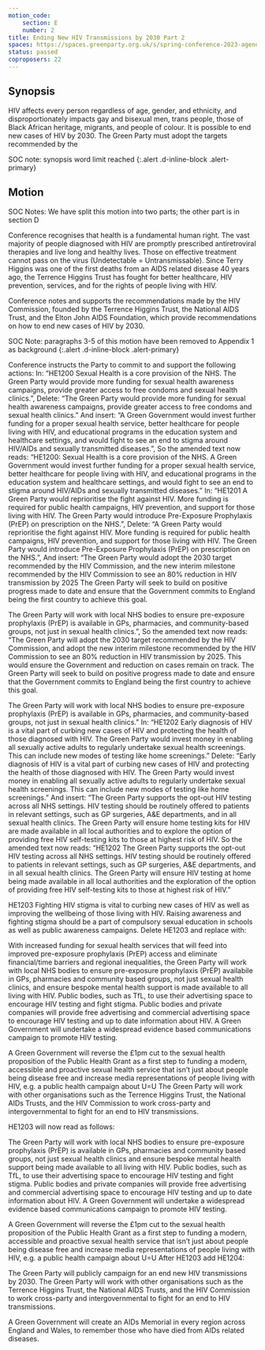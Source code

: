 ```yaml
---
motion_code:
	section: E
	number: 2
title: Ending New HIV Transmissions by 2030 Part 2
spaces: https://spaces.greenparty.org.uk/s/spring-conference-2023-agenda-forum/?contentId=119664
status: passed
coproposers: 22
---
```

## Synopsis
HIV affects every person regardless of age, gender, and ethnicity, and disproportionately impacts gay and bisexual men, trans people, those of Black African heritage, migrants, and people of colour. It is possible to end new cases of HIV by 2030. The Green Party must adopt the targets recommended by the

SOC note: synopsis word limit reached
{:.alert .d-inline-block .alert-primary}

## Motion
SOC Notes: We have split this motion into two parts; the other part is in section D

Conference recognises that health is a fundamental human right. The vast majority of people diagnosed with HIV are promptly prescribed antiretroviral therapies and live long and healthy lives. Those on effective treatment cannot pass on the virus (Undetectable = Untransmissable). Since Terry Higgins was one of the first deaths from an AIDS related disease 40 years ago, the Terrence Higgins Trust has fought for better healthcare, HIV prevention, services, and for the rights of people living with HIV.

Conference notes and supports the recommendations made by the HIV Commission, founded by the Terrence Higgins Trust, the National AIDS Trust, and the Elton John AIDS Foundation, which provide recommendations on how to end new cases of HIV by 2030.

SOC Note: paragraphs 3-5 of this motion have been removed to Appendix 1 as background
{:.alert .d-inline-block .alert-primary}

Conference instructs the Party to commit to and support the following actions:
In: “HE1200 Sexual Health is a core provision of the NHS. The Green Party would provide more funding for sexual health awareness campaigns, provide greater access to free condoms and sexual health clinics.”,
Delete: “The Green Party would provide more funding for sexual health awareness campaigns, provide greater access to free condoms and sexual health clinics.”
And insert: “A Green Government would invest further funding for a proper sexual health service, better healthcare for people living with HIV, and educational programs in the education system and healthcare settings, and would fight to see an end to stigma around HIV/AIDs and sexually transmitted diseases.”,
So the amended text now reads: “HE1200: Sexual Health is a core provision of the NHS. A Green Government would invest further funding for a proper sexual health service, better healthcare for people living with HIV, and educational programs in the education system and healthcare settings, and would fight to see an end to stigma around HIV/AIDs and sexually transmitted diseases.”
In: “HE1201 A Green Party would reprioritise the fight against HIV. More funding is required for public health campaigns, HIV prevention, and support for those living with HIV. The Green Party would introduce Pre-Exposure Prophylaxis (PrEP) on prescription on the NHS.”,
Delete: “A Green Party would reprioritise the fight against HIV. More funding is required for public health campaigns, HIV prevention, and support for those living with HIV. The Green Party would introduce Pre-Exposure Prophylaxis (PrEP) on prescription on the NHS.”,
And insert: “The Green Party would adopt the 2030 target recommended by the HIV Commission, and the new interim milestone recommended by the HIV Commission to see an 80% reduction in HIV transmission by 2025 The Green Party will seek to build on positive progress made to date and ensure that the Government commits to England being the first country to achieve this goal.

The Green Party will work with local NHS bodies to ensure pre-exposure prophylaxis (PrEP) is available in GPs, pharmacies, and community-based groups, not just in sexual health clinics.”,
So the amended text now reads: “The Green Party will adopt the 2030 target recommended by the HIV Commission, and adopt the new interim milestone recommended by the HIV Commission to see an 80% reduction in HIV transmission by 2025. This would ensure the Government and reduction on cases remain on track. The Green Party will seek to build on positive progress made to date and ensure that the Government commits to England being the first country to achieve this goal.

The Green Party will work with local NHS bodies to ensure pre-exposure prophylaxis (PrEP) is available in GPs, pharmacies, and community-based groups, not just in sexual health clinics.”
In: “HE1202 Early diagnosis of HIV is a vital part of curbing new cases of HIV and protecting the health of those diagnosed with HIV. The Green Party would invest money in enabling all sexually active adults to regularly undertake sexual health screenings. This can include new modes of testing like home screenings.”
Delete: “Early diagnosis of HIV is a vital part of curbing new cases of HIV and protecting the health of those diagnosed with HIV. The Green Party would invest money in enabling all sexually active adults to regularly undertake sexual health screenings. This can include new modes of testing like home screenings.”
And insert: “The Green Party supports the opt-out HIV testing across all NHS settings. HIV testing should be routinely offered to patients in relevant settings, such as GP surgeries, A&E departments, and in all sexual health clinics.
The Green Party will ensure home testing kits for HIV are made available in all local authorities and to explore the option of providing free HIV self-testing kits to those at highest risk of HIV.
So the amended text now reads: “HE1202
The Green Party supports the opt-out HIV testing across all NHS settings. HIV testing should be routinely offered to patients in relevant settings, such as GP surgeries, A&E departments, and in all sexual health clinics.
The Green Party will ensure HIV testing at home being made available in all local authorities and the exploration of the option of providing free HIV self-testing kits to those at highest risk of HIV.”

HE1203 Fighting HIV stigma is vital to curbing new cases of HIV as well as improving the wellbeing of those living with HIV. Raising awareness and fighting stigma should be a part of compulsory sexual education in schools as well as public awareness campaigns.
Delete HE1203 and replace with:

With increased funding for sexual health services that will feed into improved pre-exposure prophylaxis (PrEP) access and eliminate financial/time barriers and regional inequalities, the Green Party will work with local NHS bodies to ensure pre-exposure prophylaxis (PrEP) availabile in GPs, pharmacies and community based groups, not just sexual health clinics, and ensure bespoke mental health support is made available to all living with HIV.
Public bodies, such as TfL, to use their advertising space to encourage HIV testing and fight stigma. Public bodies and private companies will provide free advertising and commercial advertising space to encourage HIV testing and up to date information about HIV.
A Green Government will undertake a widespread evidence based communications campaign to promote HIV testing.

A Green Government will reverse the £1pm cut to the sexual health proposition of the Public Health Grant as a first step to funding a modern, accessible and proactive sexual health service that isn’t just about people being disease free and increase media representations of people living with HIV, e.g. a public health campaign about U=U
The Green Party will work with other organisations such as the Terrence Higgins Trust, the National AIDs Trusts, and the HIV Commission to work cross-party and intergovernmental to fight for an end to HIV transmissions.

HE1203 will now read as follows:

The Green Party will work with local NHS bodies to ensure pre-exposure prophylaxis (PrEP) is available in GPs, pharmacies and community based groups, not just sexual health clinics and ensure bespoke mental health support being made available to all living with HIV.
Public bodies, such as TfL, to use their advertising space to encourage HIV testing and fight stigma. Public bodies and private companies will provide free advertising and commercial advertising space to encourage HIV testing and up to date information about HIV.
A Green Government will undertake a widespread evidence based communications campaign to promote HIV testing.

A Green Government will reverse the £1pm cut to the sexual health proposition of the Public Health Grant as a first step to funding a modern, accessible and proactive sexual health service that isn’t just about people being disease free and increase media representations of people living with HIV, e.g. a public health campaign about U=U
After HE1203 add HE1204:

The Green Party will publicly campaign for an end new HIV transmissions by 2030. The Green Party will work with other organisations such as the Terrence Higgins Trust, the National AIDS Trusts, and the HIV Commission to work cross-party and intergovernmental to fight for an end to HIV transmissions.

A Green Government will create an AIDs Memorial in every region across England and Wales, to remember those who have died from AIDs related diseases.
